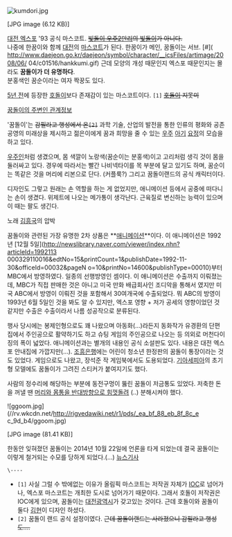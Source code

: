![kumdori.jpg](//rv.wkcdn.net/http://rigvedawiki.net/r1/pds/kumdori.jpg)

[JPG image (6.12 KB)]

[대전 엑스포](%EB%8C%80%EC%A0%84%20%EC%97%91%EC%8A%A4%ED%8F%AC.md) '93 공식 마스코트.
<del>[빛돌이 우주2만리](%EB%B9%9B%EB%8F%8C%EC%9D%B4%20%EC%9A%B0%EC%A3%BC2%EB%A7%8C%EB%A6%AC.md)의 [빛돌이](%EB%B9%9B%EB%8F%8C%EC%9D%B4.md)가 아니다.</del>  
나중에 한꿈이와 함께 [대전](%EB%8C%80%EC%A0%84.md)의
[마스코트](%EB%A7%88%EC%8A%A4%EC%BD%94%ED%8A%B8.md)가 된다. 한꿈이가 메인, 꿈돌이는 서브. [#](
http://www.daejeon.go.kr/daejeon/symbol/character/__icsFiles/artimage/2008/06/
04/c01516/hankkumi.gif) 근데 모양의 개성 때문인지 엑스포 때문인지는 몰라도 **꿈돌이가 더 유명하다**.  
분홍색인 꿈순이라는 여자 짝꿍도 있다.

[5년 전](1988%EB%85%84.md)에 등장한 [호돌이](%ED%98%B8%EB%8F%8C%EC%9D%B4.md)보다
존재감이 있는 마스코트이다. `[1]` <del>[호돌이](%ED%98%B8%EB%8F%8C%EC%9D%B4.md) 지못미</del>

[꿈돌이의 주변인
관계정보](http://expopark.expo93.co.kr/01_attraction/01080200.do?menu_cd=01080200)

'꿈돌이'는 <del>감필라고 행성에서 온`[2]`</del> 과학 기술, 산업의 발전을 통한 인류의 평화와 공존 공영의 미래상을 제시하고
젊은이에게 꿈과 희망을 줄 수 있는 [우주](%EC%9A%B0%EC%A3%BC.md)
[아기](%EC%95%84%EA%B8%B0.md) [요정](%EC%9A%94%EC%A0%95.md)의 모습을 하고 있다.

[우주인](%EC%9A%B0%EC%A3%BC%EC%9D%B8.md)처럼 생겼으며, 몸 색깔이 노랑색(꿈순이는 분홍색)이고 고리처럼 생긱
것이 몸을 둘러싸고 있다. 경우에 따라서는 빨간 나비넥타이를 목 부분에 달고 있기도 하며, 꿈순이는 똑같은 것을 머리에 리본으로 단다.
(커플룩?) 그리고 꿈돌이랜드의 공식 캐릭터이다.

디자인도 그렇고 원래는 손 역할을 하는 게 없었지만, 애니메이션 등에서 공중에 떠다니는 손이 생겼다. 위제트에 나오는 메가통이 생각난다.
근육질로 변신하는 능력이 있으며 이 때는 팔도 생긴다.

노래 [김흥국](%EA%B9%80%ED%9D%A5%EA%B5%AD.md)의 압박

  

꿈돌이와 관련된 가장 유명한 2차 상품은
**[애니메이션](%EC%95%A0%EB%8B%88%EB%A9%94%EC%9D%B4%EC%85%98.md)**이다. 이 애니메이션은
1992년 [12월 5일](http://newslibrary.naver.com/viewer/index.nhn?articleId=1992113
000329110016&edtNo=15&printCount=1&publishDate=1992-11-30&officeId=00032&pageN
o=10&printNo=14600&publishType=00010)부터 MBC에서 방영하였다. 일종의 선행방영인 셈이다. 이 애니메이션은
수출까지 이뤄졌는데, MBC가 직접 판매한 것은 아니고 미국 만화 배급회사인 조디악을 통해서 였지만 미국 ABC에서 방영이 이뤄진 것을
포함해서 30여개국에 수출되었다. 뭐 ABC의 방영이 1993년 6월 5일인 것을 봐도 알 수 있지만, 엑스포 영향 + 저가 공세의
영향이었던 것 같지만 수출은 수출이라서 나름 성공작으로 분류된다.

  

행사 당시에는 봉제인형으로도 꽤 나왔으며 아동화(…)라든지 동화작가 유경환의 단편집에서 주인공으로 활약하기도 하고 슈팅 게임의 주인공으로
나오는 등 의외로 머천다이징의 폭이 넓었다. 애니메이션과는 별개의 내용인 공식 소설판도 있다. 내용은 대전 엑스포 안내집에 가깝지만(…).
[조흥은행](%EC%A1%B0%ED%9D%A5%EC%9D%80%ED%96%89.md)에는 어린이 청소년 한정판의 꿈돌이 통장이라는 것도
있었다. 게임으로도 나왔고, 장석준 작 게임북에서도 도용되었다. [기아세피아](%EA%B8%B0%EC%95%84%20%EC%84%B8%ED%94%BC%EC%95%84.md)의 초기형 모델에도 꿈돌이가
그려진 스티커가 붙여지기도 했다.

  

사람의 정수리에 해당하는 부분에 동전구멍이 뚫린 꿈돌이 저금통도 있었다. 저축한 돈을 꺼낼 땐 [머리와 몸통을 반대방향으로 힘껏돌려](%EB%A7%88%EB%AF%B8%EB%A3%A8.md) (..) 분해시켜야 했다.

  

![ggoom.jpg](//rv.wkcdn.net/http://rigvedawiki.net/r1/pds/_ea_bf_88_eb_8f_8c_e
c_9d_b4/ggoom.jpg)

[JPG image (81.41 KB)]

  

한동안 잊혀졌던 꿈돌이는 2014년 10월 22일에 언론을 타게 되었는데 결국 꿈돌이는 이렇게 철거되는 수모를 당하게 되었다.(...)
[뉴스기사](http://www.joongdo.co.kr/jsp/article/article_view.jsp?pq=201410220322)

`\----`

  * `[1]` 사실 그럴 수 밖에없는 이유가 올림픽 마스코트는 저작권 자체가 [IOC](IOC.md)로 넘어가나, 엑스포 마스코트는 개최한 도시로 넘어가기 때문이다. 그래서 호돌이 저작권은 IOC에게 있으며, 꿈돌이는 [대전광역시](%EB%8C%80%EC%A0%84%EA%B4%91%EC%97%AD%EC%8B%9C.md)가 갖고있는 것이다. 근데 호돌이와 꿈돌이 둘다 [김현](%EA%B9%80%ED%98%84.md)이 디자인 하셨다.
  * `[2]` 꿈돌이 랜드 공식 설정이였다. <del>근데 꿈돌이랜드는 사라졌으니 감필라고 행성도....</del>

